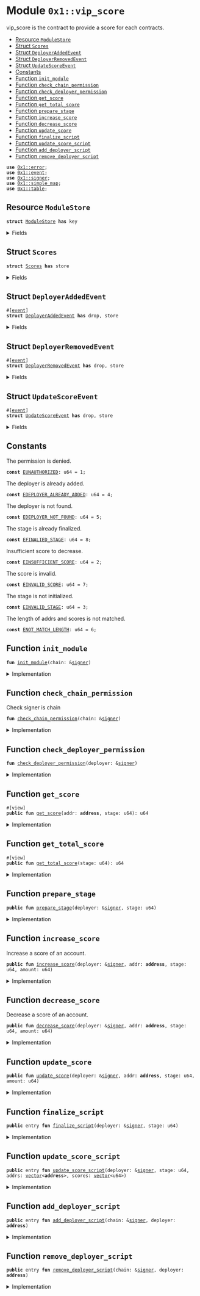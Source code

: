 
<a id="0x1_vip_score"></a>

# Module `0x1::vip_score`

vip_score is the contract to provide a score for each contracts.


-  [Resource `ModuleStore`](#0x1_vip_score_ModuleStore)
-  [Struct `Scores`](#0x1_vip_score_Scores)
-  [Struct `DeployerAddedEvent`](#0x1_vip_score_DeployerAddedEvent)
-  [Struct `DeployerRemovedEvent`](#0x1_vip_score_DeployerRemovedEvent)
-  [Struct `UpdateScoreEvent`](#0x1_vip_score_UpdateScoreEvent)
-  [Constants](#@Constants_0)
-  [Function `init_module`](#0x1_vip_score_init_module)
-  [Function `check_chain_permission`](#0x1_vip_score_check_chain_permission)
-  [Function `check_deployer_permission`](#0x1_vip_score_check_deployer_permission)
-  [Function `get_score`](#0x1_vip_score_get_score)
-  [Function `get_total_score`](#0x1_vip_score_get_total_score)
-  [Function `prepare_stage`](#0x1_vip_score_prepare_stage)
-  [Function `increase_score`](#0x1_vip_score_increase_score)
-  [Function `decrease_score`](#0x1_vip_score_decrease_score)
-  [Function `update_score`](#0x1_vip_score_update_score)
-  [Function `finalize_script`](#0x1_vip_score_finalize_script)
-  [Function `update_score_script`](#0x1_vip_score_update_score_script)
-  [Function `add_deployer_script`](#0x1_vip_score_add_deployer_script)
-  [Function `remove_deployer_script`](#0x1_vip_score_remove_deployer_script)


<pre><code><b>use</b> <a href="../../move_nursery/../move_stdlib/doc/error.md#0x1_error">0x1::error</a>;
<b>use</b> <a href="event.md#0x1_event">0x1::event</a>;
<b>use</b> <a href="../../move_nursery/../move_stdlib/doc/signer.md#0x1_signer">0x1::signer</a>;
<b>use</b> <a href="simple_map.md#0x1_simple_map">0x1::simple_map</a>;
<b>use</b> <a href="table.md#0x1_table">0x1::table</a>;
</code></pre>



<a id="0x1_vip_score_ModuleStore"></a>

## Resource `ModuleStore`



<pre><code><b>struct</b> <a href="score.md#0x1_vip_score_ModuleStore">ModuleStore</a> <b>has</b> key
</code></pre>



<details>
<summary>Fields</summary>


<dl>
<dt>
<code>deployers: <a href="simple_map.md#0x1_simple_map_SimpleMap">simple_map::SimpleMap</a>&lt;<b>address</b>, bool&gt;</code>
</dt>
<dd>

</dd>
<dt>
<code>scores: <a href="table.md#0x1_table_Table">table::Table</a>&lt;u64, <a href="score.md#0x1_vip_score_Scores">vip_score::Scores</a>&gt;</code>
</dt>
<dd>

</dd>
</dl>


</details>

<a id="0x1_vip_score_Scores"></a>

## Struct `Scores`



<pre><code><b>struct</b> <a href="score.md#0x1_vip_score_Scores">Scores</a> <b>has</b> store
</code></pre>



<details>
<summary>Fields</summary>


<dl>
<dt>
<code>total_score: u64</code>
</dt>
<dd>

</dd>
<dt>
<code>is_finalized: bool</code>
</dt>
<dd>

</dd>
<dt>
<code>score: <a href="table.md#0x1_table_Table">table::Table</a>&lt;<b>address</b>, u64&gt;</code>
</dt>
<dd>

</dd>
</dl>


</details>

<a id="0x1_vip_score_DeployerAddedEvent"></a>

## Struct `DeployerAddedEvent`



<pre><code>#[<a href="event.md#0x1_event">event</a>]
<b>struct</b> <a href="score.md#0x1_vip_score_DeployerAddedEvent">DeployerAddedEvent</a> <b>has</b> drop, store
</code></pre>



<details>
<summary>Fields</summary>


<dl>
<dt>
<code>deployer: <b>address</b></code>
</dt>
<dd>

</dd>
</dl>


</details>

<a id="0x1_vip_score_DeployerRemovedEvent"></a>

## Struct `DeployerRemovedEvent`



<pre><code>#[<a href="event.md#0x1_event">event</a>]
<b>struct</b> <a href="score.md#0x1_vip_score_DeployerRemovedEvent">DeployerRemovedEvent</a> <b>has</b> drop, store
</code></pre>



<details>
<summary>Fields</summary>


<dl>
<dt>
<code>deployer: <b>address</b></code>
</dt>
<dd>

</dd>
</dl>


</details>

<a id="0x1_vip_score_UpdateScoreEvent"></a>

## Struct `UpdateScoreEvent`



<pre><code>#[<a href="event.md#0x1_event">event</a>]
<b>struct</b> <a href="score.md#0x1_vip_score_UpdateScoreEvent">UpdateScoreEvent</a> <b>has</b> drop, store
</code></pre>



<details>
<summary>Fields</summary>


<dl>
<dt>
<code>addr: <b>address</b></code>
</dt>
<dd>

</dd>
<dt>
<code>stage: u64</code>
</dt>
<dd>

</dd>
<dt>
<code>score: u64</code>
</dt>
<dd>

</dd>
<dt>
<code>total_score: u64</code>
</dt>
<dd>

</dd>
</dl>


</details>

<a id="@Constants_0"></a>

## Constants


<a id="0x1_vip_score_EUNAUTHORIZED"></a>

The permission is denied.


<pre><code><b>const</b> <a href="score.md#0x1_vip_score_EUNAUTHORIZED">EUNAUTHORIZED</a>: u64 = 1;
</code></pre>



<a id="0x1_vip_score_EDEPLOYER_ALREADY_ADDED"></a>

The deployer is already added.


<pre><code><b>const</b> <a href="score.md#0x1_vip_score_EDEPLOYER_ALREADY_ADDED">EDEPLOYER_ALREADY_ADDED</a>: u64 = 4;
</code></pre>



<a id="0x1_vip_score_EDEPLOYER_NOT_FOUND"></a>

The deployer is not found.


<pre><code><b>const</b> <a href="score.md#0x1_vip_score_EDEPLOYER_NOT_FOUND">EDEPLOYER_NOT_FOUND</a>: u64 = 5;
</code></pre>



<a id="0x1_vip_score_EFINALIED_STAGE"></a>

The stage is already finalized.


<pre><code><b>const</b> <a href="score.md#0x1_vip_score_EFINALIED_STAGE">EFINALIED_STAGE</a>: u64 = 8;
</code></pre>



<a id="0x1_vip_score_EINSUFFICIENT_SCORE"></a>

Insufficient score to decrease.


<pre><code><b>const</b> <a href="score.md#0x1_vip_score_EINSUFFICIENT_SCORE">EINSUFFICIENT_SCORE</a>: u64 = 2;
</code></pre>



<a id="0x1_vip_score_EINVALID_SCORE"></a>

The score is invalid.


<pre><code><b>const</b> <a href="score.md#0x1_vip_score_EINVALID_SCORE">EINVALID_SCORE</a>: u64 = 7;
</code></pre>



<a id="0x1_vip_score_EINVALID_STAGE"></a>

The stage is not initialized.


<pre><code><b>const</b> <a href="score.md#0x1_vip_score_EINVALID_STAGE">EINVALID_STAGE</a>: u64 = 3;
</code></pre>



<a id="0x1_vip_score_ENOT_MATCH_LENGTH"></a>

The length of addrs and scores is not matched.


<pre><code><b>const</b> <a href="score.md#0x1_vip_score_ENOT_MATCH_LENGTH">ENOT_MATCH_LENGTH</a>: u64 = 6;
</code></pre>



<a id="0x1_vip_score_init_module"></a>

## Function `init_module`



<pre><code><b>fun</b> <a href="score.md#0x1_vip_score_init_module">init_module</a>(chain: &<a href="../../move_nursery/../move_stdlib/doc/signer.md#0x1_signer">signer</a>)
</code></pre>



<details>
<summary>Implementation</summary>


<pre><code><b>fun</b> <a href="score.md#0x1_vip_score_init_module">init_module</a>(chain: &<a href="../../move_nursery/../move_stdlib/doc/signer.md#0x1_signer">signer</a>) {
    <b>move_to</b>(chain, <a href="score.md#0x1_vip_score_ModuleStore">ModuleStore</a> {
        deployers: <a href="simple_map.md#0x1_simple_map_create">simple_map::create</a>&lt;<b>address</b>, bool&gt;(),
        scores: <a href="table.md#0x1_table_new">table::new</a>&lt;u64, <a href="score.md#0x1_vip_score_Scores">Scores</a>&gt;(),
    });
}
</code></pre>



</details>

<a id="0x1_vip_score_check_chain_permission"></a>

## Function `check_chain_permission`

Check signer is chain


<pre><code><b>fun</b> <a href="score.md#0x1_vip_score_check_chain_permission">check_chain_permission</a>(chain: &<a href="../../move_nursery/../move_stdlib/doc/signer.md#0x1_signer">signer</a>)
</code></pre>



<details>
<summary>Implementation</summary>


<pre><code><b>fun</b> <a href="score.md#0x1_vip_score_check_chain_permission">check_chain_permission</a>(chain: &<a href="../../move_nursery/../move_stdlib/doc/signer.md#0x1_signer">signer</a>) {
    <b>assert</b>!(<a href="../../move_nursery/../move_stdlib/doc/signer.md#0x1_signer_address_of">signer::address_of</a>(chain) == @minitia_std, <a href="../../move_nursery/../move_stdlib/doc/error.md#0x1_error_permission_denied">error::permission_denied</a>(<a href="score.md#0x1_vip_score_EUNAUTHORIZED">EUNAUTHORIZED</a>));
}
</code></pre>



</details>

<a id="0x1_vip_score_check_deployer_permission"></a>

## Function `check_deployer_permission`



<pre><code><b>fun</b> <a href="score.md#0x1_vip_score_check_deployer_permission">check_deployer_permission</a>(deployer: &<a href="../../move_nursery/../move_stdlib/doc/signer.md#0x1_signer">signer</a>)
</code></pre>



<details>
<summary>Implementation</summary>


<pre><code><b>fun</b> <a href="score.md#0x1_vip_score_check_deployer_permission">check_deployer_permission</a>(deployer: &<a href="../../move_nursery/../move_stdlib/doc/signer.md#0x1_signer">signer</a>) <b>acquires</b> <a href="score.md#0x1_vip_score_ModuleStore">ModuleStore</a>{
    <b>let</b> module_store = <b>borrow_global_mut</b>&lt;<a href="score.md#0x1_vip_score_ModuleStore">ModuleStore</a>&gt;(@minitia_std);
    <b>let</b> found = <a href="simple_map.md#0x1_simple_map_contains_key">simple_map::contains_key</a>(&module_store.deployers, &<a href="../../move_nursery/../move_stdlib/doc/signer.md#0x1_signer_address_of">signer::address_of</a>(deployer));
    <b>assert</b>!(found, <a href="../../move_nursery/../move_stdlib/doc/error.md#0x1_error_invalid_argument">error::invalid_argument</a>(<a href="score.md#0x1_vip_score_EUNAUTHORIZED">EUNAUTHORIZED</a>));
}
</code></pre>



</details>

<a id="0x1_vip_score_get_score"></a>

## Function `get_score`



<pre><code>#[view]
<b>public</b> <b>fun</b> <a href="score.md#0x1_vip_score_get_score">get_score</a>(addr: <b>address</b>, stage: u64): u64
</code></pre>



<details>
<summary>Implementation</summary>


<pre><code><b>public</b> <b>fun</b> <a href="score.md#0x1_vip_score_get_score">get_score</a>(addr: <b>address</b>, stage: u64): u64 <b>acquires</b> <a href="score.md#0x1_vip_score_ModuleStore">ModuleStore</a> {
    <b>let</b> module_store = <b>borrow_global</b>&lt;<a href="score.md#0x1_vip_score_ModuleStore">ModuleStore</a>&gt;(@minitia_std);
    <b>if</b> (!<a href="table.md#0x1_table_contains">table::contains</a>(&module_store.scores, stage)) {
        <b>return</b> 0
    };
    <b>let</b> scores = <a href="table.md#0x1_table_borrow">table::borrow</a>(&module_store.scores, stage);
    *<a href="table.md#0x1_table_borrow_with_default">table::borrow_with_default</a>(&scores.score, addr, &0)
}
</code></pre>



</details>

<a id="0x1_vip_score_get_total_score"></a>

## Function `get_total_score`



<pre><code>#[view]
<b>public</b> <b>fun</b> <a href="score.md#0x1_vip_score_get_total_score">get_total_score</a>(stage: u64): u64
</code></pre>



<details>
<summary>Implementation</summary>


<pre><code><b>public</b> <b>fun</b> <a href="score.md#0x1_vip_score_get_total_score">get_total_score</a>(stage: u64): u64 <b>acquires</b> <a href="score.md#0x1_vip_score_ModuleStore">ModuleStore</a> {
    <b>let</b> module_store = <b>borrow_global</b>&lt;<a href="score.md#0x1_vip_score_ModuleStore">ModuleStore</a>&gt;(@minitia_std);
    <b>if</b> (!<a href="table.md#0x1_table_contains">table::contains</a>(&module_store.scores, stage)) {
        <b>return</b> 0
    };
    <b>let</b> scores = <a href="table.md#0x1_table_borrow">table::borrow</a>(&module_store.scores, stage);
    scores.total_score
}
</code></pre>



</details>

<a id="0x1_vip_score_prepare_stage"></a>

## Function `prepare_stage`



<pre><code><b>public</b> <b>fun</b> <a href="score.md#0x1_vip_score_prepare_stage">prepare_stage</a>(deployer: &<a href="../../move_nursery/../move_stdlib/doc/signer.md#0x1_signer">signer</a>, stage: u64)
</code></pre>



<details>
<summary>Implementation</summary>


<pre><code><b>public</b> <b>fun</b> <a href="score.md#0x1_vip_score_prepare_stage">prepare_stage</a> (
    deployer: &<a href="../../move_nursery/../move_stdlib/doc/signer.md#0x1_signer">signer</a>,
    stage: u64
) <b>acquires</b> <a href="score.md#0x1_vip_score_ModuleStore">ModuleStore</a> {
    <a href="score.md#0x1_vip_score_check_deployer_permission">check_deployer_permission</a>(deployer);
    <b>let</b> module_store = <b>borrow_global_mut</b>&lt;<a href="score.md#0x1_vip_score_ModuleStore">ModuleStore</a>&gt;(@minitia_std);

    <b>if</b> (!<a href="table.md#0x1_table_contains">table::contains</a>(&module_store.scores, stage)) {
        <a href="table.md#0x1_table_add">table::add</a>(&<b>mut</b> module_store.scores, stage, <a href="score.md#0x1_vip_score_Scores">Scores</a> {
            total_score: 0,
            is_finalized: <b>false</b>,
            score: <a href="table.md#0x1_table_new">table::new</a>&lt;<b>address</b>, u64&gt;()
        });
    };
}
</code></pre>



</details>

<a id="0x1_vip_score_increase_score"></a>

## Function `increase_score`

Increase a score of an account.


<pre><code><b>public</b> <b>fun</b> <a href="score.md#0x1_vip_score_increase_score">increase_score</a>(deployer: &<a href="../../move_nursery/../move_stdlib/doc/signer.md#0x1_signer">signer</a>, addr: <b>address</b>, stage: u64, amount: u64)
</code></pre>



<details>
<summary>Implementation</summary>


<pre><code><b>public</b> <b>fun</b> <a href="score.md#0x1_vip_score_increase_score">increase_score</a> (
    deployer: &<a href="../../move_nursery/../move_stdlib/doc/signer.md#0x1_signer">signer</a>,
    addr: <b>address</b>,
    stage: u64,
    amount: u64
) <b>acquires</b> <a href="score.md#0x1_vip_score_ModuleStore">ModuleStore</a> {
    <a href="score.md#0x1_vip_score_check_deployer_permission">check_deployer_permission</a>(deployer);

    <b>let</b> module_store = <b>borrow_global_mut</b>&lt;<a href="score.md#0x1_vip_score_ModuleStore">ModuleStore</a>&gt;(@minitia_std);
    <b>assert</b>!(<a href="table.md#0x1_table_contains">table::contains</a>(&module_store.scores, stage), <a href="../../move_nursery/../move_stdlib/doc/error.md#0x1_error_invalid_argument">error::invalid_argument</a>(<a href="score.md#0x1_vip_score_EINVALID_STAGE">EINVALID_STAGE</a>));

    <b>let</b> scores = <a href="table.md#0x1_table_borrow_mut">table::borrow_mut</a>(&<b>mut</b> module_store.scores, stage);
    <b>assert</b>!(!scores.is_finalized, <a href="../../move_nursery/../move_stdlib/doc/error.md#0x1_error_invalid_argument">error::invalid_argument</a>(<a href="score.md#0x1_vip_score_EFINALIED_STAGE">EFINALIED_STAGE</a>));

    <b>let</b> score = <a href="table.md#0x1_table_borrow_mut_with_default">table::borrow_mut_with_default</a>(&<b>mut</b> scores.score, addr, 0);

    *score = *score + amount;
    scores.total_score = scores.total_score + amount;

    <a href="event.md#0x1_event_emit">event::emit</a>(
        <a href="score.md#0x1_vip_score_UpdateScoreEvent">UpdateScoreEvent</a> {
            addr: addr,
            stage: stage,
            score: *score,
            total_score: scores.total_score
        }
    )
}
</code></pre>



</details>

<a id="0x1_vip_score_decrease_score"></a>

## Function `decrease_score`

Decrease a score of an account.


<pre><code><b>public</b> <b>fun</b> <a href="score.md#0x1_vip_score_decrease_score">decrease_score</a>(deployer: &<a href="../../move_nursery/../move_stdlib/doc/signer.md#0x1_signer">signer</a>, addr: <b>address</b>, stage: u64, amount: u64)
</code></pre>



<details>
<summary>Implementation</summary>


<pre><code><b>public</b> <b>fun</b> <a href="score.md#0x1_vip_score_decrease_score">decrease_score</a> (
    deployer: &<a href="../../move_nursery/../move_stdlib/doc/signer.md#0x1_signer">signer</a>,
    addr: <b>address</b>,
    stage: u64,
    amount: u64
) <b>acquires</b> <a href="score.md#0x1_vip_score_ModuleStore">ModuleStore</a> {
    <a href="score.md#0x1_vip_score_check_deployer_permission">check_deployer_permission</a>(deployer);

    <b>let</b> module_store = <b>borrow_global_mut</b>&lt;<a href="score.md#0x1_vip_score_ModuleStore">ModuleStore</a>&gt;(@minitia_std);
    <b>assert</b>!(<a href="table.md#0x1_table_contains">table::contains</a>(&module_store.scores, stage), <a href="../../move_nursery/../move_stdlib/doc/error.md#0x1_error_invalid_argument">error::invalid_argument</a>(<a href="score.md#0x1_vip_score_EINVALID_STAGE">EINVALID_STAGE</a>));

    <b>let</b> scores = <a href="table.md#0x1_table_borrow_mut">table::borrow_mut</a>(&<b>mut</b> module_store.scores, stage);
    <b>assert</b>!(!scores.is_finalized, <a href="../../move_nursery/../move_stdlib/doc/error.md#0x1_error_invalid_argument">error::invalid_argument</a>(<a href="score.md#0x1_vip_score_EFINALIED_STAGE">EFINALIED_STAGE</a>));

    <b>let</b> score = <a href="table.md#0x1_table_borrow_mut">table::borrow_mut</a>(&<b>mut</b> scores.score, addr);
    <b>assert</b>!(*score &gt;= amount, <a href="../../move_nursery/../move_stdlib/doc/error.md#0x1_error_invalid_argument">error::invalid_argument</a>(<a href="score.md#0x1_vip_score_EINSUFFICIENT_SCORE">EINSUFFICIENT_SCORE</a>));
    *score = *score - amount;
    scores.total_score = scores.total_score - amount;

    <a href="event.md#0x1_event_emit">event::emit</a>(
        <a href="score.md#0x1_vip_score_UpdateScoreEvent">UpdateScoreEvent</a> {
            addr: addr,
            stage: stage,
            score: *score,
            total_score: scores.total_score
        }
    )
}
</code></pre>



</details>

<a id="0x1_vip_score_update_score"></a>

## Function `update_score`



<pre><code><b>public</b> <b>fun</b> <a href="score.md#0x1_vip_score_update_score">update_score</a>(deployer: &<a href="../../move_nursery/../move_stdlib/doc/signer.md#0x1_signer">signer</a>, addr: <b>address</b>, stage: u64, amount: u64)
</code></pre>



<details>
<summary>Implementation</summary>


<pre><code><b>public</b> <b>fun</b> <a href="score.md#0x1_vip_score_update_score">update_score</a> (
    deployer: &<a href="../../move_nursery/../move_stdlib/doc/signer.md#0x1_signer">signer</a>,
    addr: <b>address</b>,
    stage: u64,
    amount: u64
) <b>acquires</b> <a href="score.md#0x1_vip_score_ModuleStore">ModuleStore</a> {
    <a href="score.md#0x1_vip_score_check_deployer_permission">check_deployer_permission</a>(deployer);
    <b>assert</b>!(amount &gt;= 0, <a href="../../move_nursery/../move_stdlib/doc/error.md#0x1_error_invalid_argument">error::invalid_argument</a>(<a href="score.md#0x1_vip_score_EINVALID_SCORE">EINVALID_SCORE</a>));

    <b>let</b> module_store = <b>borrow_global_mut</b>&lt;<a href="score.md#0x1_vip_score_ModuleStore">ModuleStore</a>&gt;(@minitia_std);
    <b>assert</b>!(<a href="table.md#0x1_table_contains">table::contains</a>(&module_store.scores, stage), <a href="../../move_nursery/../move_stdlib/doc/error.md#0x1_error_invalid_argument">error::invalid_argument</a>(<a href="score.md#0x1_vip_score_EINVALID_STAGE">EINVALID_STAGE</a>));

    <b>let</b> scores = <a href="table.md#0x1_table_borrow_mut">table::borrow_mut</a>(&<b>mut</b> module_store.scores, stage);
    <b>assert</b>!(!scores.is_finalized, <a href="../../move_nursery/../move_stdlib/doc/error.md#0x1_error_invalid_argument">error::invalid_argument</a>(<a href="score.md#0x1_vip_score_EFINALIED_STAGE">EFINALIED_STAGE</a>));

    <b>let</b> score = <a href="table.md#0x1_table_borrow_mut_with_default">table::borrow_mut_with_default</a>(&<b>mut</b> scores.score, addr, 0);

    <b>if</b> (*score &gt; amount) {
        scores.total_score = scores.total_score - (*score - amount);
    } <b>else</b> {
        scores.total_score = scores.total_score + (amount - *score);
    };

    *score = amount;

    <a href="event.md#0x1_event_emit">event::emit</a>(
        <a href="score.md#0x1_vip_score_UpdateScoreEvent">UpdateScoreEvent</a> {
            addr: addr,
            stage: stage,
            score: *score,
            total_score: scores.total_score
        }
    )
}
</code></pre>



</details>

<a id="0x1_vip_score_finalize_script"></a>

## Function `finalize_script`



<pre><code><b>public</b> entry <b>fun</b> <a href="score.md#0x1_vip_score_finalize_script">finalize_script</a>(deployer: &<a href="../../move_nursery/../move_stdlib/doc/signer.md#0x1_signer">signer</a>, stage: u64)
</code></pre>



<details>
<summary>Implementation</summary>


<pre><code><b>public</b> entry <b>fun</b> <a href="score.md#0x1_vip_score_finalize_script">finalize_script</a>(
    deployer: &<a href="../../move_nursery/../move_stdlib/doc/signer.md#0x1_signer">signer</a>,
    stage: u64
) <b>acquires</b> <a href="score.md#0x1_vip_score_ModuleStore">ModuleStore</a> {
    <a href="score.md#0x1_vip_score_check_deployer_permission">check_deployer_permission</a>(deployer);
    <b>let</b> module_store = <b>borrow_global_mut</b>&lt;<a href="score.md#0x1_vip_score_ModuleStore">ModuleStore</a>&gt;(@minitia_std);
    <b>assert</b>!(<a href="table.md#0x1_table_contains">table::contains</a>(&module_store.scores, stage), <a href="../../move_nursery/../move_stdlib/doc/error.md#0x1_error_invalid_argument">error::invalid_argument</a>(<a href="score.md#0x1_vip_score_EINVALID_STAGE">EINVALID_STAGE</a>));

    <b>let</b> scores = <a href="table.md#0x1_table_borrow_mut">table::borrow_mut</a>(&<b>mut</b> module_store.scores, stage);
    <b>assert</b>!(!scores.is_finalized, <a href="../../move_nursery/../move_stdlib/doc/error.md#0x1_error_invalid_argument">error::invalid_argument</a>(<a href="score.md#0x1_vip_score_EFINALIED_STAGE">EFINALIED_STAGE</a>));
    scores.is_finalized = <b>true</b>;
}
</code></pre>



</details>

<a id="0x1_vip_score_update_score_script"></a>

## Function `update_score_script`



<pre><code><b>public</b> entry <b>fun</b> <a href="score.md#0x1_vip_score_update_score_script">update_score_script</a>(deployer: &<a href="../../move_nursery/../move_stdlib/doc/signer.md#0x1_signer">signer</a>, stage: u64, addrs: <a href="../../move_nursery/../move_stdlib/doc/vector.md#0x1_vector">vector</a>&lt;<b>address</b>&gt;, scores: <a href="../../move_nursery/../move_stdlib/doc/vector.md#0x1_vector">vector</a>&lt;u64&gt;)
</code></pre>



<details>
<summary>Implementation</summary>


<pre><code><b>public</b> entry <b>fun</b> <a href="score.md#0x1_vip_score_update_score_script">update_score_script</a>(
    deployer: &<a href="../../move_nursery/../move_stdlib/doc/signer.md#0x1_signer">signer</a>,
    stage: u64,
    addrs: <a href="../../move_nursery/../move_stdlib/doc/vector.md#0x1_vector">vector</a>&lt;<b>address</b>&gt;,
    scores: <a href="../../move_nursery/../move_stdlib/doc/vector.md#0x1_vector">vector</a>&lt;u64&gt;
) <b>acquires</b> <a href="score.md#0x1_vip_score_ModuleStore">ModuleStore</a> {
    <b>assert</b>!(<a href="../../move_nursery/../move_stdlib/doc/vector.md#0x1_vector_length">vector::length</a>(&addrs) == <a href="../../move_nursery/../move_stdlib/doc/vector.md#0x1_vector_length">vector::length</a>(&scores), <a href="../../move_nursery/../move_stdlib/doc/error.md#0x1_error_invalid_argument">error::invalid_argument</a>(<a href="score.md#0x1_vip_score_ENOT_MATCH_LENGTH">ENOT_MATCH_LENGTH</a>));
    <a href="score.md#0x1_vip_score_prepare_stage">prepare_stage</a>(deployer, stage);

    <a href="../../move_nursery/../move_stdlib/doc/vector.md#0x1_vector_enumerate_ref">vector::enumerate_ref</a>(&addrs, |i, addr| {
        <a href="score.md#0x1_vip_score_update_score">update_score</a>(
            deployer,
            *addr,
            stage,
            *<a href="../../move_nursery/../move_stdlib/doc/vector.md#0x1_vector_borrow">vector::borrow</a>(&scores, i),
        );
    });
}
</code></pre>



</details>

<a id="0x1_vip_score_add_deployer_script"></a>

## Function `add_deployer_script`



<pre><code><b>public</b> entry <b>fun</b> <a href="score.md#0x1_vip_score_add_deployer_script">add_deployer_script</a>(chain: &<a href="../../move_nursery/../move_stdlib/doc/signer.md#0x1_signer">signer</a>, deployer: <b>address</b>)
</code></pre>



<details>
<summary>Implementation</summary>


<pre><code><b>public</b> entry <b>fun</b> <a href="score.md#0x1_vip_score_add_deployer_script">add_deployer_script</a>(
    chain: &<a href="../../move_nursery/../move_stdlib/doc/signer.md#0x1_signer">signer</a>,
    deployer: <b>address</b>,
) <b>acquires</b> <a href="score.md#0x1_vip_score_ModuleStore">ModuleStore</a> {
    <a href="score.md#0x1_vip_score_check_chain_permission">check_chain_permission</a>(chain);
    <b>let</b> module_store = <b>borrow_global_mut</b>&lt;<a href="score.md#0x1_vip_score_ModuleStore">ModuleStore</a>&gt;(@minitia_std);
    <b>assert</b>!(!<a href="simple_map.md#0x1_simple_map_contains_key">simple_map::contains_key</a>(&module_store.deployers, &deployer), <a href="../../move_nursery/../move_stdlib/doc/error.md#0x1_error_invalid_argument">error::invalid_argument</a>(<a href="score.md#0x1_vip_score_EDEPLOYER_ALREADY_ADDED">EDEPLOYER_ALREADY_ADDED</a>));
    <a href="simple_map.md#0x1_simple_map_add">simple_map::add</a>(&<b>mut</b> module_store.deployers, deployer, <b>true</b>);

    <a href="event.md#0x1_event_emit">event::emit</a>(
        <a href="score.md#0x1_vip_score_DeployerAddedEvent">DeployerAddedEvent</a> {
            deployer: deployer
        }
    )
}
</code></pre>



</details>

<a id="0x1_vip_score_remove_deployer_script"></a>

## Function `remove_deployer_script`



<pre><code><b>public</b> entry <b>fun</b> <a href="score.md#0x1_vip_score_remove_deployer_script">remove_deployer_script</a>(chain: &<a href="../../move_nursery/../move_stdlib/doc/signer.md#0x1_signer">signer</a>, deployer: <b>address</b>)
</code></pre>



<details>
<summary>Implementation</summary>


<pre><code><b>public</b> entry <b>fun</b> <a href="score.md#0x1_vip_score_remove_deployer_script">remove_deployer_script</a>(
    chain: &<a href="../../move_nursery/../move_stdlib/doc/signer.md#0x1_signer">signer</a>,
    deployer: <b>address</b>,
) <b>acquires</b> <a href="score.md#0x1_vip_score_ModuleStore">ModuleStore</a> {
    <a href="score.md#0x1_vip_score_check_chain_permission">check_chain_permission</a>(chain);
    <b>let</b> module_store = <b>borrow_global_mut</b>&lt;<a href="score.md#0x1_vip_score_ModuleStore">ModuleStore</a>&gt;(@minitia_std);
    <b>assert</b>!(<a href="simple_map.md#0x1_simple_map_contains_key">simple_map::contains_key</a>(&module_store.deployers, &deployer), <a href="../../move_nursery/../move_stdlib/doc/error.md#0x1_error_invalid_argument">error::invalid_argument</a>(<a href="score.md#0x1_vip_score_EDEPLOYER_NOT_FOUND">EDEPLOYER_NOT_FOUND</a>));
    <a href="simple_map.md#0x1_simple_map_remove">simple_map::remove</a>(&<b>mut</b> module_store.deployers, &deployer);

    <a href="event.md#0x1_event_emit">event::emit</a>(
        <a href="score.md#0x1_vip_score_DeployerRemovedEvent">DeployerRemovedEvent</a> {
            deployer: deployer
        }
    )
}
</code></pre>



</details>
